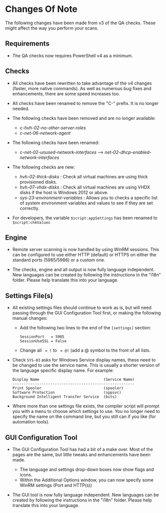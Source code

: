 # Changes Of Note
The following changes have been made from v3 of the QA checks.  These might affect the way you perform your scans.

## Requirements
- The QA checks now requires PowerShell v4 as a minimum.


## Checks
- All checks have been rewritten to take advantage of the v4 changes (faster, more native commands).
    As well as numerous bug fixes and enhancements, there are some speed increases too.

- All checks have been renamed to remove the "C-" prefix.  It is no longer needed.

- The following checks have been removed and are no longer available:
    - _c-hvh-02-no-other-server-roles_
    - _c-net-06-network-agent_

- The following checks have been renamed:
    - _c-net-02-unused-network-interfaces_    -->    _net-02-dhcp-enabled-network-interfaces_

- The following checks are new:
    - _hvh-02-thick-disks_ : Check all virtual machines are using thick provisioned disks.
    - _hvh-07-vhdx-disks_  : Check all virtual machines are using VHDX disks if the host is Windows 2012 or above.
    - _sys-23-environment-variables_ : Allows you to checks a specific list of system environment variables and values to see if they are set correctly.

- For developers, the variable `$script:appSettings` has been renamed to `$script:chkValues`


## Engine
- Remote server scanning is now handled by using WinRM sessions.
    This can be configured to use either HTTP (default) or HTTPS on either the standard ports (5985/5986) or a custom one.

- The checks, engine and all output is now fully language independent.
    New languages can be created by following the instructions in the "i18n" folder.  Please help translate this into your language.


## Settings File(s)
- All existing settings files should continue to work as is, but will need passing through the GUI Configuration Tool first, or making the following manual changes:
    - Add the following two lines to the end of the `[settings]` section:

          SessionPort   = 5985
          SessionUseSSL = False

    - Change all ` = (` to ` = @(`    (add a @ symbol to the front of all lists.

- Check `SYS-03` asks for Windows Service display names, these need to be changed to use the service name.
  This is usually a shorter version of the language specific display name.  For example:

      Display Name                             (Service Name)
      -------------------------------------------------------
      Print Spooler                            (spooler)
      Software Protection                      (sppsvc)
      Background Intelligent Transfer Service  (bits)


- Where more than one settings file exists, the compiler script will prompt you with a menu to choose which settings to use.
    You no longer need to specify the name on the command line, but you still can if you like (for automation tools).

## GUI Configuration Tool

- The GUI Configuration Tool has had a bit of a make over.  Most of the pages are the same, but little tweaks and enhancements have been made.
    - The language and settings drop-down boxes now show flags and icons.
    - Within the Additional Options window, you can now specify some WinRM settings (Port and HTTP(s))

- The GUI tool is now fully language independent.
    New languages can be created by following the instructions in the "i18n" folder.  Please help translate this into your language.

